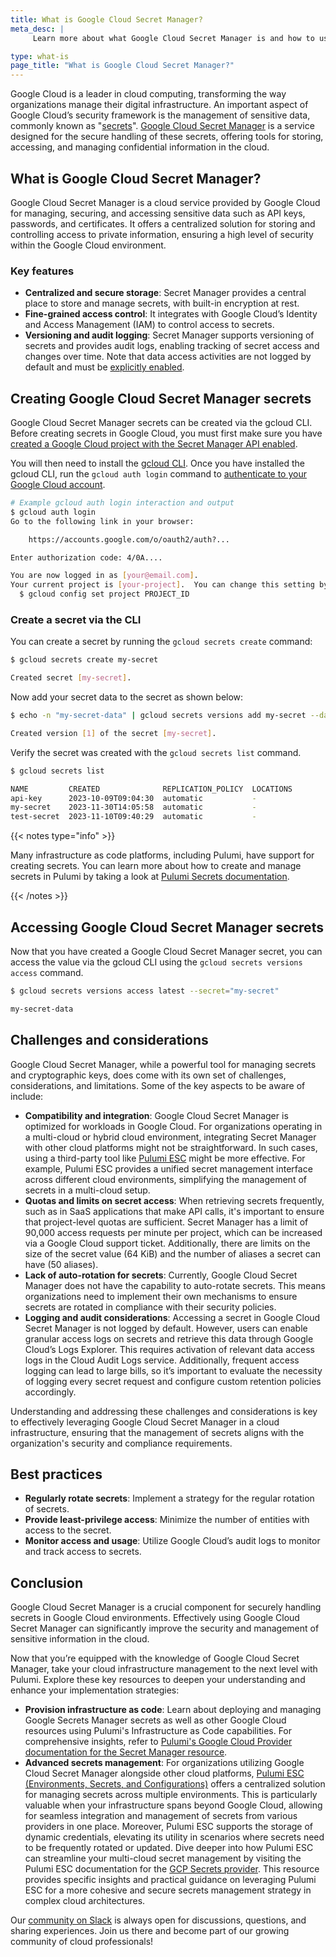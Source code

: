 ```yaml
---
title: What is Google Cloud Secret Manager?
meta_desc: |
     Learn more about what Google Cloud Secret Manager is and how to use it.

type: what-is
page_title: "What is Google Cloud Secret Manager?"
---
```


Google Cloud is a leader in cloud computing, transforming the way organizations manage their digital infrastructure. An important aspect of Google Cloud’s security framework is the management of sensitive data, commonly known as "[secrets](/what-is/what-is-secrets-management/)". [Google Cloud Secret Manager](https://cloud.google.com/secret-manager) is a service designed for the secure handling of these secrets, offering tools for storing, accessing, and managing confidential information in the cloud.

## What is Google Cloud Secret Manager?

Google Cloud Secret Manager is a cloud service provided by Google Cloud for managing, securing, and accessing sensitive data such as API keys, passwords, and certificates. It offers a centralized solution for storing and controlling access to private information, ensuring a high level of security within the Google Cloud environment.

### Key features

- **Centralized and secure storage**: Secret Manager provides a central place to store and manage secrets, with built-in encryption at rest.
- **Fine-grained access control**: It integrates with Google Cloud’s Identity and Access Management (IAM) to control access to secrets.
- **Versioning and audit logging**: Secret Manager supports versioning of secrets and provides audit logs, enabling tracking of secret access and changes over time. Note that data access activities are not logged by default and must be [explicitly enabled](https://cloud.google.com/logging/docs/audit/configure-data-access#config-console-enable).

## Creating Google Cloud Secret Manager secrets

Google Cloud Secret Manager secrets can be created via the gcloud CLI. Before creating secrets in Google Cloud, you must first make sure you have [created a Google Cloud project with the Secret Manager API enabled](https://cloud.google.com/secret-manager/docs/configuring-secret-manager).

You will then need to install the [gcloud CLI](https://cloud.google.com/cli). Once you have installed the gcloud CLI, run the `gcloud auth login` command to [authenticate to your Google Cloud account](https://cloud.google.com/sdk/gcloud/reference/auth/login).

```bash
# Example gcloud auth login interaction and output
$ gcloud auth login
Go to the following link in your browser:

    https://accounts.google.com/o/oauth2/auth?...

Enter authorization code: 4/0A....

You are now logged in as [your@email.com].
Your current project is [your-project].  You can change this setting by running:
  $ gcloud config set project PROJECT_ID
```

### Create a secret via the CLI

You can create a secret by running the `gcloud secrets create` command:

```bash
$ gcloud secrets create my-secret

Created secret [my-secret].
```

Now add your secret data to the secret as shown below:

```bash
$ echo -n "my-secret-data" | gcloud secrets versions add my-secret --data-file=-

Created version [1] of the secret [my-secret].
```

Verify the secret was created with the `gcloud secrets list` command.

```bash
$ gcloud secrets list

NAME         CREATED              REPLICATION_POLICY  LOCATIONS
api-key      2023-10-09T09:04:30  automatic           -
my-secret    2023-11-30T14:05:58  automatic           -
test-secret  2023-11-10T09:40:29  automatic           -
```

{{< notes type="info" >}}

Many infrastructure as code platforms, including Pulumi, have support for creating secrets. You can learn more about how to create and manage secrets in Pulumi by taking a look at [Pulumi Secrets documentation](/docs/concepts/secrets/).

{{< /notes >}}

## Accessing Google Cloud Secret Manager secrets

Now that you have created a Google Cloud Secret Manager secret, you can access the value via the gcloud CLI using the `gcloud secrets versions access` command.

```bash
$ gcloud secrets versions access latest --secret="my-secret"

my-secret-data
```

## Challenges and considerations

Google Cloud Secret Manager, while a powerful tool for managing secrets and cryptographic keys, does come with its own set of challenges, considerations, and limitations. Some of the key aspects to be aware of include:

- **Compatibility and integration**: Google Cloud Secret Manager is optimized for workloads in Google Cloud. For organizations operating in a multi-cloud or hybrid cloud environment, integrating Secret Manager with other cloud platforms might not be straightforward. In such cases, using a third-party tool like [Pulumi ESC](/docs/pulumi-cloud/esc/) might be more effective. For example, Pulumi ESC provides a unified secret management interface across different cloud environments, simplifying the management of secrets in a multi-cloud setup.
- **Quotas and limits on secret access**: When retrieving secrets frequently, such as in SaaS applications that make API calls, it's important to ensure that project-level quotas are sufficient. Secret Manager has a limit of 90,000 access requests per minute per project, which can be increased via a Google Cloud support ticket. Additionally, there are limits on the size of the secret value (64 KiB) and the number of aliases a secret can have (50 aliases).
- **Lack of auto-rotation for secrets**: Currently, Google Cloud Secret Manager does not have the capability to auto-rotate secrets. This means organizations need to implement their own mechanisms to ensure secrets are rotated in compliance with their security policies.
- **Logging and audit considerations**: Accessing a secret in Google Cloud Secret Manager is not logged by default. However, users can enable granular access logs on secrets and retrieve this data through Google Cloud’s Logs Explorer. This requires activation of relevant data access logs in the Cloud Audit Logs service. Additionally, frequent access logging can lead to large bills, so it’s important to evaluate the necessity of logging every secret request and configure custom retention policies accordingly.

Understanding and addressing these challenges and considerations is key to effectively leveraging Google Cloud Secret Manager in a cloud infrastructure, ensuring that the management of secrets aligns with the organization's security and compliance requirements.

## Best practices

- **Regularly rotate secrets**: Implement a strategy for the regular rotation of secrets.
- **Provide least-privilege access**: Minimize the number of entities with access to the secret.
- **Monitor access and usage**: Utilize Google Cloud’s audit logs to monitor and track access to secrets.

## Conclusion

Google Cloud Secret Manager is a crucial component for securely handling secrets in Google Cloud environments. Effectively using Google Cloud Secret Manager can significantly improve the security and management of sensitive information in the cloud.

Now that you’re equipped with the knowledge of Google Cloud Secret Manager, take your cloud infrastructure management to the next level with Pulumi. Explore these key resources to deepen your understanding and enhance your implementation strategies:

- **Provision infrastructure as code**: Learn about deploying and managing Google Secrets Manager secrets as well as other Google Cloud resources using Pulumi's Infrastructure as Code capabilities. For comprehensive insights, refer to [Pulumi's Google Cloud Provider documentation for the Secret Manager resource](/registry/packages/google-native/api-docs/secretmanager/v1/secret/).
- **Advanced secrets management**: For organizations utilizing Google Cloud Secret Manager alongside other cloud platforms, [Pulumi ESC (Environments, Secrets, and Configurations)](/docs/pulumi-cloud/esc/) offers a centralized solution for managing secrets across multiple environments. This is particularly valuable when your infrastructure spans beyond Google Cloud, allowing for seamless integration and management of secrets from various providers in one place. Moreover, Pulumi ESC supports the storage of dynamic credentials, elevating its utility in scenarios where secrets need to be frequently rotated or updated. Dive deeper into how Pulumi ESC can streamline your multi-cloud secret management by visiting the Pulumi ESC documentation for the [GCP Secrets provider](/docs/pulumi-cloud/esc/providers/gcp-secrets/). This resource provides specific insights and practical guidance on leveraging Pulumi ESC for a more cohesive and secure secrets management strategy in complex cloud architectures.

Our [community on Slack](https://slack.pulumi.com/) is always open for discussions, questions, and sharing experiences. Join us there and become part of our growing community of cloud professionals!
